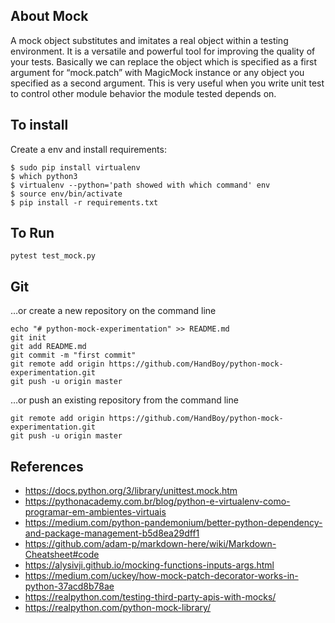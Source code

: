 ## About Mock

A mock object substitutes and imitates a real object within a testing environment. It is a versatile and powerful tool for improving the quality of your tests.
Basically we can replace the object which is specified as a first argument for “mock.patch” with MagicMock instance or any object you specified as a second argument. This is very useful when you write unit test to control other module behavior the module tested depends on.


## To install

Create a env and install requirements:
``` shell
$ sudo pip install virtualenv
$ which python3
$ virtualenv --python='path showed with which command' env
$ source env/bin/activate
$ pip install -r requirements.txt

```


## To Run  
``` shell
pytest test_mock.py
```

## Git

…or create a new repository on the command line
``` shell
echo "# python-mock-experimentation" >> README.md
git init
git add README.md
git commit -m "first commit"
git remote add origin https://github.com/HandBoy/python-mock-experimentation.git
git push -u origin master
```   

…or push an existing repository from the command line
``` shell
git remote add origin https://github.com/HandBoy/python-mock-experimentation.git
git push -u origin master
```



## References
- https://docs.python.org/3/library/unittest.mock.htm
- https://pythonacademy.com.br/blog/python-e-virtualenv-como-programar-em-ambientes-virtuais
- https://medium.com/python-pandemonium/better-python-dependency-and-package-management-b5d8ea29dff1
- https://github.com/adam-p/markdown-here/wiki/Markdown-Cheatsheet#code
- https://alysivji.github.io/mocking-functions-inputs-args.html
- https://medium.com/uckey/how-mock-patch-decorator-works-in-python-37acd8b78ae
- https://realpython.com/testing-third-party-apis-with-mocks/
- https://realpython.com/python-mock-library/